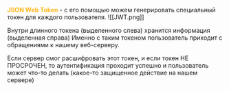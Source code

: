 <span style="font-weight: bold; color: #FFB514;">JSON Web Token</span> - с его помощью можем генерировать специальный токен для каждого пользователя. 
![[JWT.png]]

Внутри длинного токена (выделенного слева) хранится информация (выделенная справа)
Именно с таким токеном пользователь приходит с обращениями к нашему веб-серверу. 

Если сервер смог расшифровать этот токен, и если токен НЕ ПРОСРОЧЕН, то аутентификация проходит успешно и пользователь может что-то делать (какое-то защищенное действие на нашем сервере)
